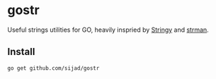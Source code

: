 # gostr

Useful strings utilities for GO, heavily inspried by [Stringy](https://github.com/danielstjules/Stringy/) and [strman](https://github.com/dleitee/strman/).

## Install

```
go get github.com/sijad/gostr
```
